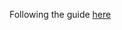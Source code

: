 Following the guide [here](https://docs.github.com/en/actions/creating-actions/creating-a-javascript-action)
